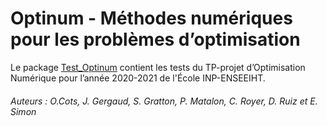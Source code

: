 # Optinum - Méthodes numériques pour les problèmes d’optimisation

Le package [Test_Optinum](https://github.com/mathn7/Test_Optinum) contient les tests du TP-projet d’Optimisation Numérique pour l’année 2020-2021 de l'École INP-ENSEEIHT.

###### Auteurs : O.Cots, J. Gergaud, S. Gratton, P. Matalon, C. Royer, D. Ruiz et E. Simon
